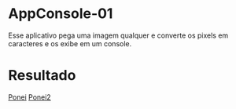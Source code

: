 # AppConsole-01

Esse aplicativo pega uma imagem qualquer e converte os pixels em caracteres e os exibe em um console.

# Resultado

[Ponei](https://user-images.githubusercontent.com/55207930/199339089-fd357fbc-8986-43f1-afdd-15b44d490dff.jpg)
[Ponei2](https://user-images.githubusercontent.com/55207930/199380056-d2d39fb7-e8a8-4e6b-a890-f8587801a186.jpeg)

